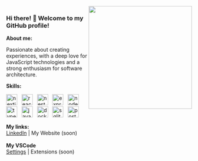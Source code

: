 <img align="right" width="280px" src="https://i.imgur.com/GQks7vV.gif">

<h3 align="left">Hi there! 👋 Welcome to my GitHub profile!</h3>

<strong>About me:</strong>
<p align="left">
  Passionate about creating experiences, with a deep love for JavaScript technologies and a strong enthusiasm for software architecture.
</p>

<div>
  <div>
    <strong align="left">Skills:</strong>
    <p align="left">
      <img width="30px" src="https://skillicons.dev/icons?i=next" alt="nextjs icon"/>
      &nbsp;
      <img width="30px" src="https://skillicons.dev/icons?i=react" alt="react icon"/>
      &nbsp;
      <img width="30px" src="https://skillicons.dev/icons?i=nest" alt="nest icon"/>
      &nbsp;
      <img width="30px" src="https://skillicons.dev/icons?i=express" alt="express icon"/>
      &nbsp;
      <img width="30px" src="https://skillicons.dev/icons?i=nodejs" alt="nodejs icon"/>
      &nbsp;
      <img width="30px" src="https://skillicons.dev/icons?i=typescript" alt="typescript icon"/>
      &nbsp;
      <img width="30px" src="https://skillicons.dev/icons?i=javascript" alt="javascript icon"/>
      &nbsp;
      <img width="30px" src="https://skillicons.dev/icons?i=docker" alt="docker icon"/>
      &nbsp;
      <img width="30px" src="https://skillicons.dev/icons?i=sqlite" alt="sqlite icon"/>
      &nbsp;
      <img width="30px" src="https://skillicons.dev/icons?i=postgres" alt="postgres icon"/>
      &nbsp;
    </p>
  </div>

  <div>
    <strong>My links:</strong><br>
    <a href="https://www.linkedin.com/in/guilhermedunguel/">LinkedIn</a> |
    <a>My Website (soon)</a> 
  </div>

  <br>

  <div>
    <strong>My VSCode</strong><br>
    <a href="https://gist.github.com/guilhermedunguel/be59f2eedd3cc86ab96a66d1426a32bb">Settings</a> |
    <a>Extensions (soon)</a>
  </div>
</div>
